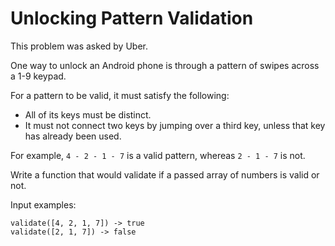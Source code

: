 # Unlocking Pattern Validation

This problem was asked by Uber.

One way to unlock an Android phone is through a pattern of swipes across a 1-9 keypad.

For a pattern to be valid, it must satisfy the following:

* All of its keys must be distinct.
* It must not connect two keys by jumping over a third key, unless that key has already been used.

For example, `4 - 2 - 1 - 7` is a valid pattern, whereas `2 - 1 - 7` is not.

Write a function that would validate if a passed array of numbers is valid or not.

Input examples:

```
validate([4, 2, 1, 7]) -> true
validate([2, 1, 7]) -> false
```
